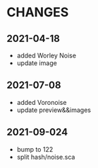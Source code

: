 # CHANGES

## 2021-04-18

- added Worley Noise
- update image

## 2021-07-08

- added Voronoise
- update preview&&images

## 2021-09-024

- bump to 122
- split hash/noise.sca
  